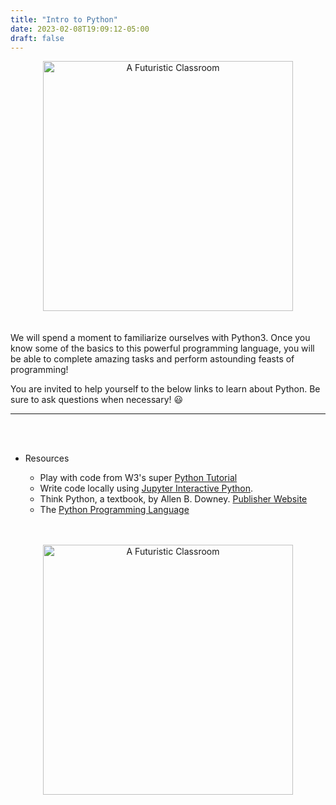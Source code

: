 ```yaml
---
title: "Intro to Python"
date: 2023-02-08T19:09:12-05:00
draft: false
---
```


<center>
&#x200B;
<img src="/images/outreach/helloworld_greenblue.png" alt="A Futuristic Classroom" style="width:400px;"/>
</center>

<!-- add a line drop -->
<center>
&#x200B;
</center>

We will spend a moment to familiarize ourselves with Python3. Once you know some of the basics to this powerful programming language, you will be able to complete amazing tasks and perform astounding feasts of programming!

You are invited to help yourself to the below links to learn about Python. Be sure to ask questions when necessary! :smiley:

---

<!-- add a line drop -->
<center>
&#x200B;
</center>

<!-- add a line drop -->
<center>
&#x200B;
</center>

* Resources

    + Play with code from W3's super [Python Tutorial](https://www.w3schools.com/python/)
    + Write code locally using [Jupyter Interactive Python](http://oliverbonhamcarter.com/live/).
    + Think Python, a textbook, by Allen B. Downey.
[Publisher Website](https://greenteapress.com/wp/)
    + The [Python Programming Language](https://www.python.org/downloads/)

<!-- add a line drop -->
<center>
&#x200B;
</center>

<!-- add a line drop -->
<center>
&#x200B;
</center>

<center>
  <img src="/images/outreach/fc2.jpg" alt="A Futuristic Classroom" style="width:400px;"/>
</center>
